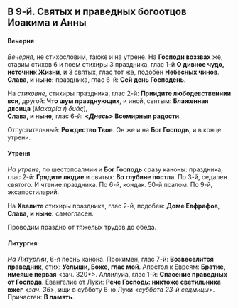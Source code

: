 
## В 9-й. Святых и праведных богоотцов Иоакима и Анны

#### Вечерня

*Вечерня*, не стихословим, также и на утрене. На **Господи воззвах** же, ставим стихов 6 
и поем стихиры 3 праздника, глас 1-й **О дивное чудо, источник Жизни**, и 3 святых, 
глас тот же, подобен **Небесных чинов**. **Слава, и ныне:** праздника, глас 6-й: 
**Сей день Господень**.

На *стиховне*, стихиры праздника, глас 2-й: **Приидите любодевственнии вси**, 
другой: **Что шум празднующих**, и иной, святым: **Блаженная двоица** (*Μακαρία ἡ δυάς*),  
**Слава, и ныне,** глас 6-й: **<*Днесь*> Всемирныя радости**.

Отпустительный: **Рождество Твое**.
Он же и на **Бог Господь**, и в конце утрени.

#### Утреня

*На утрене*, по шестопсалмии и **Бог Господь** сразу каноны: праздника, глас 2-й: 
**Грядите людие** и святых: **Во глубине постла**. 
По 3-й, седален святого. И чтение праздника. По 6-й, кондак. 50-й псалом. 
По 9-й, эксапостиларий.

На **Хвалите** стихиры праздника, глас 2-й, подобен: **Доме Евфрафов**, 
**Слава, и ныне:** самогласен.

Проводим праздно от тяжелых трудов до обеда.

#### Литургия

*На Литургии*, 6-я песнь канона. Прокимен, глас 7-й: **Возвеселится праведник**, 
стих: **Услыши, Боже, глас мой**. 
Апостол к Евреям: **Братие, имеяше первая** <зач. 320*>. 
Аллилуиа, глас 1-й: **Спасение праведных от Господа**. 
Евангелие от Луки: **Рече Господь: никтоже светильника вжег** <*зач. 36*>, ищи 
в субботу 6-ю Луки <*суббота 23-й седмицы*>.
Причастен: **В память**.
